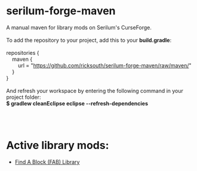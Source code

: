 # serilum-forge-maven
A manual maven for library mods on Serilum's CurseForge.
<br /><br />
To add the repository to your project, add this to your **build.gradle**:
<br /><br />
repositories {\
&nbsp;&nbsp;&nbsp;&nbsp;maven {\
&nbsp;&nbsp;&nbsp;&nbsp;&nbsp;&nbsp;&nbsp;&nbsp;url = "https://github.com/ricksouth/serilum-forge-maven/raw/maven/" \
&nbsp;&nbsp;&nbsp;&nbsp;}\
}
<br /><br />
And refresh your workspace by entering the following command in your project folder: \
**$ gradlew cleanEclipse eclipse --refresh-dependencies**

<br /><br />
# Active library mods:
- [Find A Block (FAB) Library](https://www.curseforge.com/minecraft/mc-mods/fab-library)
